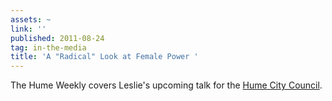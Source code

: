 ```yaml
---
assets: ~
link: ''
published: 2011-08-24
tag: in-the-media
title: 'A "Radical" Look at Female Power '
---
```

The Hume Weekly covers Leslie's upcoming talk for the [Hume City Council](http://cannold.com/events/event/women-in-front-at-the-hume-city-council/). 